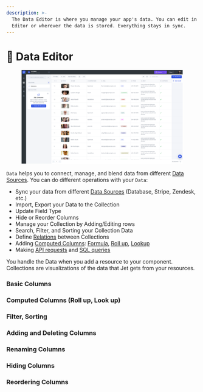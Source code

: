 ```yaml
---
description: >-
  The Data Editor is where you manage your app's data. You can edit in the Data
  Editor or wherever the data is stored. Everything stays in sync.
---
```


# 🧮 Data Editor

<figure><img src="../../.gitbook/assets/image.png" alt=""><figcaption></figcaption></figure>

`Data` helps you to connect, manage, and blend data from different [Data Sources](../integrations/). You can do different operations with your `Data`:

* Sync your data from different [Data Sources](../integrations/) (Database, Stripe, Zendesk, etc.)
* Import, Export your Data to the Collection
* Update Field Type
* Hide or Reorder Columns
* Manage your Collection by Adding/Editing rows
* Search, Filter, and Sorting your Collection Data
* Define [Relations](../computed-columns/relations.md) between Collections
* Adding [Computed Columns](computed-columns/): [Formula](../formulas.md), [Roll up](computed-columns/rollup-column.md), [Lookup](computed-columns/lookup-column.md)
* Making [API requests](make-an-http-request.md) and [SQL queries](make-a-sql-query.md)

You handle the Data when you add a resource to your component. Collections are visualizations of the data that Jet gets from your resources.

### Basic Columns <a href="#basic-columns" id="basic-columns"></a>



### Computed Columns (Roll up, Look up) <a href="#computed-columns" id="computed-columns"></a>



### Filter, Sorting



### Adding and Deleting Columns <a href="#adding-and-deleting-columns" id="adding-and-deleting-columns"></a>



### Renaming Columns <a href="#renaming-columns" id="renaming-columns"></a>



### Hiding Columns



### Reordering Columns <a href="#reordering-columns" id="reordering-columns"></a>



